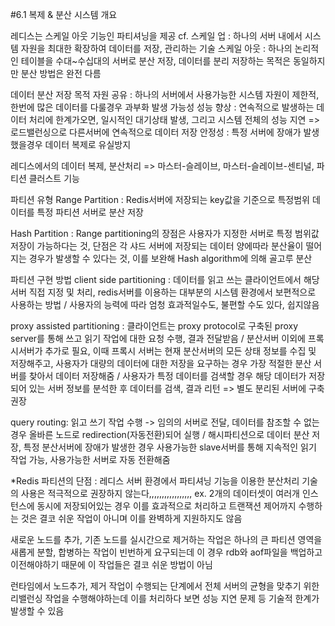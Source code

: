 #6.1 복제 & 분산 시스템 개요

레디스는 스케일 아웃 기능인 파티셔닝을 제공
cf. 스케일 업 : 하나의 서버 내에서 시스템 자원을 최대한 확장하여 데이터를 저장, 관리하는 기술
스케일 아웃 : 하나의 논리적인 테이블을 수대~수십대의 서버로 분산 저장, 데이터를 분리 저장하는 목적은 동일하지만 분산 방법은 완전 다름

데이터 분산 저장 목적
자원 공유 : 하나의 서버에서 사용가능한 시스템 자원이 제한적, 한번에 많은 데이터를 다룰경우 과부화 발생 가능성
성능 향상 : 연속적으로 발생하는 데이터 처리에 한계가오면, 일시적인 대기상태 발생, 그리고 시스템 전체의 성능 지연 => 로드밸런싱으로 다른서버에 연속적으로 데이터 저장
안정성 : 특정 서버에 장애가 발생했을경우 데이터 복제로 유실방지

레디스에서의 데이터 복제, 분산처리 => 마스터-슬레이브, 마스터-슬레이브-센티널, 파티션 클러스트 기능

파티션 유형
Range Partition : Redis서버에 저장되는 key값을 기준으로 특정범위 데이터를 특정 파티션 서버로 분산 저장

Hash Partition : Range partitioning의 장점은 사용자가 지정한 서버로 특정 범위값 저장이 가능하다는 것, 단점은 각 샤드 서버에 저장되는 데이터 양에따라 분산율이 떨어지는 경우가 발생할 수 있다는 것, 이를 보완해 Hash algorithm에 의해 골고루 분산

파티션 구현 방법
client side partitioning : 데이터를 읽고 쓰는 클라이언트에서 해당 서버 직접 지정 및 처리, redis서버를 이용하는 대부분의 시스템 환경에서 보편적으로 사용하는 방법 / 사용자의 능력에 따라 엄청 효과적일수도, 불편할 수도 있다, 쉽지않음

proxy assisted partitioning : 클라이언트는 proxy protocol로 구축된 proxy server를 통해 쓰고 읽기 작업에 대한 요청 수행, 결과 전달받음 / 분산서버 이외에 프록시서버가 추가로 필요, 이때 프록시 서버는 현재 분산서버의 모든 상태 정보를 수집 및 저장해주고, 사용자가 대량의 데이터에 대한 저장을 요구하는 경우 가장 적절한 분산 서버를 찾아서 데이터 저장해줌 / 사용자가 특정 데이터를 검색할 경우 해당 데이터가 저장되어 있는 서버 정보를 분석한 후 데이터를 검색, 결과 리턴 => 별도 분리된 서버에 구축 권장

query routing: 읽고 쓰기 작업 수행 -> 임의의 서버로 전달, 데이터를 참조할 수 없는 경우 올바른 노드로 redirection(자동전환)되어 실행 / 해시파티션으로 데이터 분산 저장, 특정 분산서버에 장애가 발생한 경우 사용가능한 slave서버를 통해 지속적인 읽기 작업 가능, 사용가능한 서버로 자동 전환해줌

*Redis 파티션의 단점 : 
레디스 서버 환경에서 파티셔닝 기능을 이용한 분산처리 기술의 사용은 적극적으로 권장하지 않는다,,,,,,,,,,,,,,,,,
ex. 2개의 데이터셋이 여러개 인스턴스에 동시에 저장되어있는 경우 이를 효과적으로 처리하고 트랜잭션 제어까지 수행하는 것은 결코 쉬운 작업이 아니며 이를 완벽하게 지원하지도 않음

새로운 노드를 추가, 기존 노드를 실시간으로 제거하는 작업은 하나의 큰 파티션 영역을 새롭게 분할, 합병하는 작업이 빈번하게 요구되는데 이 경우 rdb와 aof파일을 백업하고 이전해야하기 때문에 이 작업들은 결코 쉬운 방법이 아님

런타임에서 노드추가, 제거 작업이 수행되는 단계에서 전체 서버의 균형을 맞추기 위한 리밸런싱 작업을 수행해야하는데 이를 처리하다 보면 성능 지연 문제 등 기술적 한계가 발생할 수 있음




